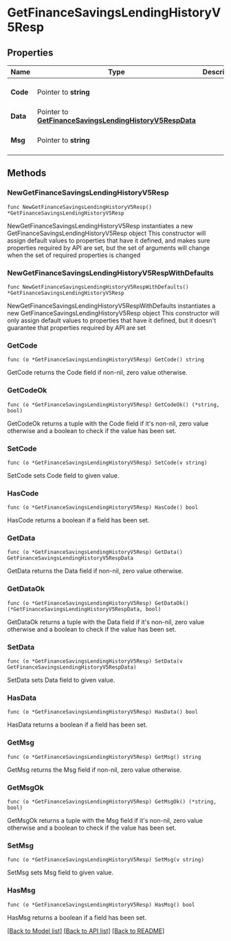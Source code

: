 # GetFinanceSavingsLendingHistoryV5Resp

## Properties

Name | Type | Description | Notes
------------ | ------------- | ------------- | -------------
**Code** | Pointer to **string** |  | [optional] [default to ""]
**Data** | Pointer to [**GetFinanceSavingsLendingHistoryV5RespData**](GetFinanceSavingsLendingHistoryV5RespData.md) |  | [optional] 
**Msg** | Pointer to **string** |  | [optional] [default to ""]

## Methods

### NewGetFinanceSavingsLendingHistoryV5Resp

`func NewGetFinanceSavingsLendingHistoryV5Resp() *GetFinanceSavingsLendingHistoryV5Resp`

NewGetFinanceSavingsLendingHistoryV5Resp instantiates a new GetFinanceSavingsLendingHistoryV5Resp object
This constructor will assign default values to properties that have it defined,
and makes sure properties required by API are set, but the set of arguments
will change when the set of required properties is changed

### NewGetFinanceSavingsLendingHistoryV5RespWithDefaults

`func NewGetFinanceSavingsLendingHistoryV5RespWithDefaults() *GetFinanceSavingsLendingHistoryV5Resp`

NewGetFinanceSavingsLendingHistoryV5RespWithDefaults instantiates a new GetFinanceSavingsLendingHistoryV5Resp object
This constructor will only assign default values to properties that have it defined,
but it doesn't guarantee that properties required by API are set

### GetCode

`func (o *GetFinanceSavingsLendingHistoryV5Resp) GetCode() string`

GetCode returns the Code field if non-nil, zero value otherwise.

### GetCodeOk

`func (o *GetFinanceSavingsLendingHistoryV5Resp) GetCodeOk() (*string, bool)`

GetCodeOk returns a tuple with the Code field if it's non-nil, zero value otherwise
and a boolean to check if the value has been set.

### SetCode

`func (o *GetFinanceSavingsLendingHistoryV5Resp) SetCode(v string)`

SetCode sets Code field to given value.

### HasCode

`func (o *GetFinanceSavingsLendingHistoryV5Resp) HasCode() bool`

HasCode returns a boolean if a field has been set.

### GetData

`func (o *GetFinanceSavingsLendingHistoryV5Resp) GetData() GetFinanceSavingsLendingHistoryV5RespData`

GetData returns the Data field if non-nil, zero value otherwise.

### GetDataOk

`func (o *GetFinanceSavingsLendingHistoryV5Resp) GetDataOk() (*GetFinanceSavingsLendingHistoryV5RespData, bool)`

GetDataOk returns a tuple with the Data field if it's non-nil, zero value otherwise
and a boolean to check if the value has been set.

### SetData

`func (o *GetFinanceSavingsLendingHistoryV5Resp) SetData(v GetFinanceSavingsLendingHistoryV5RespData)`

SetData sets Data field to given value.

### HasData

`func (o *GetFinanceSavingsLendingHistoryV5Resp) HasData() bool`

HasData returns a boolean if a field has been set.

### GetMsg

`func (o *GetFinanceSavingsLendingHistoryV5Resp) GetMsg() string`

GetMsg returns the Msg field if non-nil, zero value otherwise.

### GetMsgOk

`func (o *GetFinanceSavingsLendingHistoryV5Resp) GetMsgOk() (*string, bool)`

GetMsgOk returns a tuple with the Msg field if it's non-nil, zero value otherwise
and a boolean to check if the value has been set.

### SetMsg

`func (o *GetFinanceSavingsLendingHistoryV5Resp) SetMsg(v string)`

SetMsg sets Msg field to given value.

### HasMsg

`func (o *GetFinanceSavingsLendingHistoryV5Resp) HasMsg() bool`

HasMsg returns a boolean if a field has been set.


[[Back to Model list]](../README.md#documentation-for-models) [[Back to API list]](../README.md#documentation-for-api-endpoints) [[Back to README]](../README.md)


